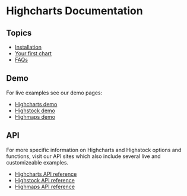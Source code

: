 # Highcharts Documentation

Topics
------

*   [Installation](getting-started/installation)
*   [Your first chart](getting-started/your-first-chart)
*   [FAQs](getting-started/frequently-asked-questions)

Demo
----

For live examples see our demo pages:

*   [Highcharts demo](https://highcharts.com/demo/)
*   [Highstock demo](https://highcharts.com/stock/demo/)
*   [Highmaps demo](https://highcharts.com/maps/demo/)

API
---

For more specific information on Highcharts and Highstock options and functions, visit our API sites which also include several live and customizeable examples.

*   [Highcharts API reference](https://api.highcharts.com/highcharts)
*   [Highstock API reference](https://api.highcharts.com/highstock)
*   [Highmaps API reference](https://api.highcharts.com/highmaps)

